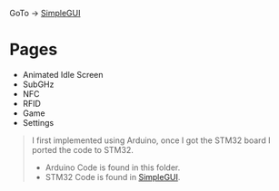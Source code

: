 GoTo -> [SimpleGUI](SimpleGUI/README.md)

# Pages

- Animated Idle Screen
- SubGHz
- NFC
- RFID
- Game
- Settings

> I first implemented using Arduino, once I got the STM32 board I ported the code to STM32.
>
> - Arduino Code is found in this folder.
> - STM32 Code is found in [SimpleGUI](SimpleGUI/README.md).
